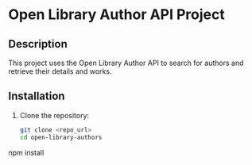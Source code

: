 # Open Library Author API Project

## Description
This project uses the Open Library Author API to search for authors and retrieve their details and works.

## Installation
1. Clone the repository:
   ```bash
   git clone <repo_url>
   cd open-library-authors
npm install
